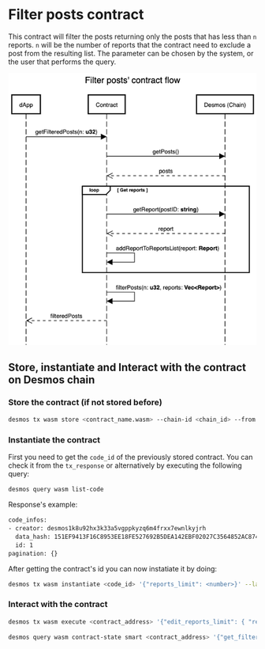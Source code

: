# Filter posts contract
This contract will filter the posts returning only the posts that has less than `n` reports.
`n` will be the number of reports that the contract need to exclude a post from the resulting list.
The parameter can be chosen by the system, or the user that performs the query.

![filter-posts-contract-flow](docs/cw1-filter-flow.png)

## Store, instantiate and Interact with the contract on Desmos chain
### Store the contract (if not stored before)
```bash
desmos tx wasm store <contract_name.wasm> --chain-id <chain_id> --from <key_name> --gas 1050000
```
### Instantiate the contract
First you need to get the `code_id` of the previously stored contract.
You can check it from the `tx_response` or alternatively by executing the following query:
```bash
desmos query wasm list-code
```
Response's example:
```bash
code_infos:
- creator: desmos1k8u92hx3k33a5vgppkyzq6m4frxx7ewnlkyjrh
  data_hash: 151EF9413F16C8953EE18FE527692B5DEA142EBF02027C3564852AC874844B7A
  id: 1
pagination: {}
```
After getting the contract's id you can now instatiate it by doing:
```bash
desmos tx wasm instantiate <code_id> '{"reports_limit": <number>}' --label <contract_name> --from <key_name> --chain-id <chain_id> --amount <amount>
```

### Interact with the contract
```bash
desmos tx wasm execute <contract_address> '{"edit_reports_limit": { "reports_limit": <number> }}' --from <key_name> --chain-id <chain_id>
```

```bash
desmos query wasm contract-state smart <contract_address> '{"get_filtered_posts":{"reports_limit": <number>}}' --chain-id <chai_id>
```

